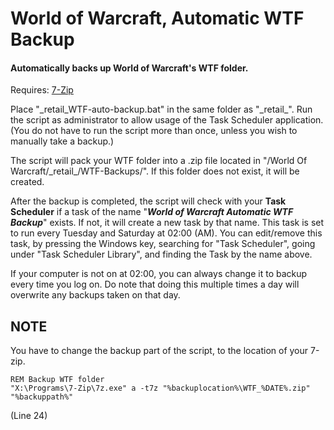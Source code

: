 # World of Warcraft, Automatic WTF Backup
#### Automatically backs up World of Warcraft's WTF folder.
Requires: [7-Zip](https://www.7-zip.org)

Place "\_retail\_WTF-auto-backup.bat" in the same folder as "\_retail\_".
Run the script as administrator to allow usage of the Task Scheduler application.
(You do not have to run the script more than once, unless you wish to manually take a backup.)

The script will pack your WTF folder into a .zip file located in "/World Of Warcraft/\_retail\_/WTF-Backups/".
If this folder does not exist, it will be created.

After the backup is completed, the script will check with your **Task Scheduler** if a task of the name "***World of Warcraft Automatic WTF Backup***" exists.
If not, it will create a new task by that name.
This task is set to run every Tuesday and Saturday at 02:00 (AM).
You can edit/remove this task, by pressing the Windows key, searching for "Task Scheduler", going under "Task Scheduler Library", and finding the Task by the name above.

If your computer is not on at 02:00, you can always change it to backup every time you log on.
Do note that doing this multiple times a day will overwrite any backups taken on that day.

## NOTE
You have to change the backup part of the script, to the location of your 7-zip.
```batch
REM Backup WTF folder
"X:\Programs\7-Zip\7z.exe" a -t7z "%backuplocation%\WTF_%DATE%.zip" "%backuppath%"
```
(Line 24)

